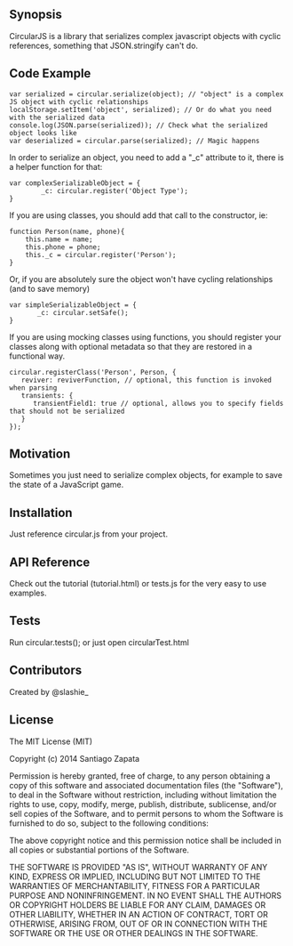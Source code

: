 ## Synopsis

CircularJS is a library that serializes complex javascript objects with cyclic references, something that JSON.stringify can't do.

## Code Example

```
var serialized = circular.serialize(object); // "object" is a complex JS object with cyclic relationships  
localStorage.setItem('object', serialized); // Or do what you need with the serialized data
console.log(JSON.parse(serialized)); // Check what the serialized object looks like
var deserialized = circular.parse(serialized); // Magic happens
```
	
In order to serialize an object, you need to add a "_c" attribute to it, there is a helper function for that:
```
var complexSerializableObject = {
        _c: circular.register('Object Type');
}
```
 
If you are using classes, you should add that call to the constructor, ie:
```
function Person(name, phone){
	this.name = name;
	this.phone = phone;
	this._c = circular.register('Person');
}
```

Or, if you are absolutely sure the object won't have cycling relationships (and to save memory)
```
var simpleSerializableObject = {
       _c: circular.setSafe();
}
```

If you are using mocking classes using functions, you should register your classes along with
optional metadata so that they are restored in a functional way.

```
circular.registerClass('Person', Person, {
   reviver: reviverFunction, // optional, this function is invoked when parsing
   transients: {
      transientField1: true // optional, allows you to specify fields that should not be serialized
   }
});
```

## Motivation

Sometimes you just need to serialize complex objects, for example to save the state of a JavaScript game.

## Installation

Just reference circular.js from your project.

## API Reference

Check out the tutorial (tutorial.html) or tests.js for the very easy to use examples.

## Tests

Run circular.tests(); or just open circularTest.html

## Contributors

Created by @slashie_

## License

The MIT License (MIT)

Copyright (c) 2014 Santiago Zapata

Permission is hereby granted, free of charge, to any person obtaining a copy
of this software and associated documentation files (the "Software"), to deal
in the Software without restriction, including without limitation the rights
to use, copy, modify, merge, publish, distribute, sublicense, and/or sell
copies of the Software, and to permit persons to whom the Software is
furnished to do so, subject to the following conditions:

The above copyright notice and this permission notice shall be included in all
copies or substantial portions of the Software.

THE SOFTWARE IS PROVIDED "AS IS", WITHOUT WARRANTY OF ANY KIND, EXPRESS OR
IMPLIED, INCLUDING BUT NOT LIMITED TO THE WARRANTIES OF MERCHANTABILITY,
FITNESS FOR A PARTICULAR PURPOSE AND NONINFRINGEMENT. IN NO EVENT SHALL THE
AUTHORS OR COPYRIGHT HOLDERS BE LIABLE FOR ANY CLAIM, DAMAGES OR OTHER
LIABILITY, WHETHER IN AN ACTION OF CONTRACT, TORT OR OTHERWISE, ARISING FROM,
OUT OF OR IN CONNECTION WITH THE SOFTWARE OR THE USE OR OTHER DEALINGS IN THE
SOFTWARE.
